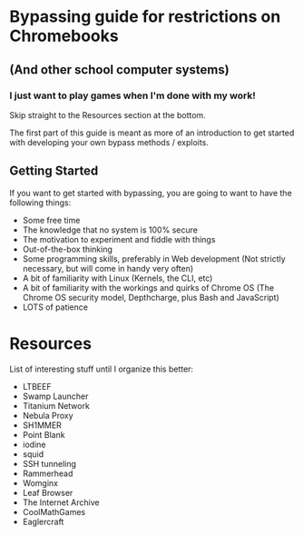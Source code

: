 # Bypassing guide for restrictions on Chromebooks
## (And other school computer systems)

### I just want to play games when I'm done with my work!
Skip straight to the Resources section at the bottom.

The first part of this guide is meant as more of an introduction to get started with developing your own bypass methods / exploits.

## Getting Started

If you want to get started with bypassing, you are going to want to have the following things:
- Some free time
- The knowledge that no system is 100% secure
- The motivation to experiment and fiddle with things
- Out-of-the-box thinking
- Some programming skills, preferably in Web development (Not strictly necessary, but will come in handy very often)
- A bit of familiarity with Linux (Kernels, the CLI, etc)
- A bit of familiarity with the workings and quirks of Chrome OS (The Chrome OS security model, Depthcharge, plus Bash and JavaScript)
- LOTS of patience

# Resources

List of interesting stuff until I organize this better:
- LTBEEF
- Swamp Launcher
- Titanium Network
- Nebula Proxy
- SH1MMER
- Point Blank
- iodine
- squid
- SSH tunneling
- Rammerhead
- Womginx
- Leaf Browser
- The Internet Archive
- CoolMathGames
- Eaglercraft
